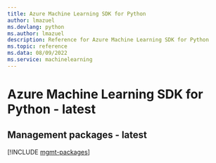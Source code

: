 ```yaml
---
title: Azure Machine Learning SDK for Python
author: lmazuel
ms.devlang: python
ms.author: lmazuel
description: Reference for Azure Machine Learning SDK for Python
ms.topic: reference
ms.data: 08/09/2022
ms.service: machinelearning
---
```

# Azure Machine Learning SDK for Python - latest

## Management packages - latest
[!INCLUDE [mgmt-packages](machine-learning-mgmt-index.md)]